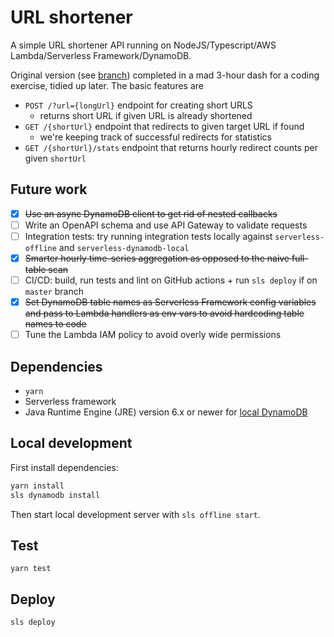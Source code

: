 # URL shortener

A simple URL shortener API running on NodeJS/Typescript/AWS Lambda/Serverless Framework/DynamoDB.

Original version (see [branch](https://github.com/epiphone/serverless-url-shortener/tree/3hours)) completed in a mad 3-hour dash for a coding exercise, tidied up later. The basic features are
- `POST /?url={longUrl}` endpoint for creating short URLS
  - returns short URL if given URL is already shortened
- `GET /{shortUrl}` endpoint that redirects to given target URL if found
  - we're keeping track of successful redirects for statistics
- `GET /{shortUrl}/stats` endpoint that returns hourly redirect counts per given `shortUrl`

## Future work
- [x] ~~Use an async DynamoDB client to get rid of nested callbacks~~
- [ ] Write an OpenAPI schema and use API Gateway to validate requests
- [ ] Integration tests: try running integration tests locally against `serverless-offline` and `serverless-dynamodb-local`
- [x] ~~Smarter hourly time-series aggregation as opposed to the naive full-table scan~~
- [ ] CI/CD: build, run tests and lint on GitHub actions + run `sls deploy` if on `master` branch
- [x] ~~Set DynamoDB table names as Serverless Framework config variables and pass to Lambda handlers as env vars to avoid hardcoding table names to code~~
- [ ] Tune the Lambda IAM policy to avoid overly wide permissions

## Dependencies
- `yarn`
- Serverless framework
- Java Runtime Engine (JRE) version 6.x or newer for [local DynamoDB](https://github.com/99xt/serverless-dynamodb-local)

## Local development

First install dependencies:

```bash
yarn install
sls dynamodb install
```

Then start local development server with `sls offline start`.

## Test

`yarn test`

## Deploy

`sls deploy`
